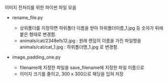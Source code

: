 이미지 전처리를 위한 파이썬 파일 모음

* rename_file.py
    - 상위폴더를 지정하면 하위폴더 이름을 받아 하위폴더이름_1.jpg 등 숫자가 뒤에 붙은 형태로 변경함.
    - animals/cat/2348efs12.jpg : 원래 랜덤의 이름을 가진 파일명을
      animals/cat/cat_1.jpg     : 하위폴더명_1.jpg 로 변경함.

* image_padding_one.py
    - filename에 지정한 파일을 save_filename에 지정한 파일 이름으로
    - 이미지 크기를 줄이고, 300 x 300으로 패딩을 입혀 저장
